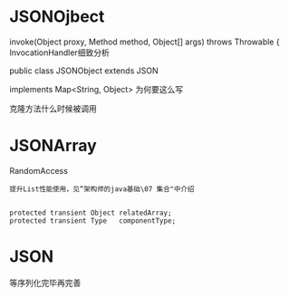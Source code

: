  # JSONOjbect


invoke(Object proxy, Method method, Object[] args) throws Throwable {
InvocationHandler细致分析

public class JSONObject extends JSON 

implements Map<String, Object>
  为何要这么写

克隆方法什么时候被调用


# JSONArray
RandomAccess
    
    提升List性能使用，见“架构师的java基础\07 集合"中介绍
    

    protected transient Object relatedArray;
    protected transient Type   componentType;
    


# JSON
 等序列化完毕再完善
 